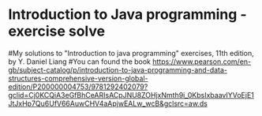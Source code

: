 # Introduction to Java programming - exercise solve
#My solutions to "Introduction to java programming" exercises, 11th edition, by Y. Daniel Liang
#You can found the book
https://www.pearson.com/en-gb/subject-catalog/p/introduction-to-java-programming-and-data-structures-comprehensive-version-global-edition/P200000004753/9781292402079?gclid=Cj0KCQiA3eGfBhCeARIsACpJNU8ZOHjxNmth9i_0KbsIxbaavIYVoEjE1JtJxHp7Qu6UfV66AuwCHV4aApjwEALw_wcB&gclsrc=aw.ds

